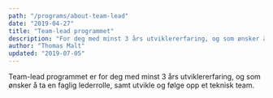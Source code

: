 ```yaml
---
path: "/programs/about-team-lead"
date: "2019-04-27"
title: "Team-lead programmet"
description: "For deg med minst 3 års utviklererfaring, og som ønsker å ta en faglig lederrolle, samt utvikle og følge opp et teknisk team."
author: "Thomas Malt"
updated: "2019-07-05"
---
```


Team-lead programmet er for deg med minst 3 års utviklererfaring, og som
ønsker å ta en faglig lederrolle, samt utvikle og følge opp et teknisk team.
